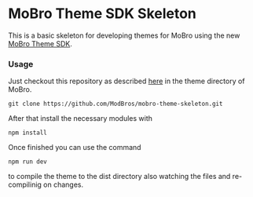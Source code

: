 # MoBro Theme SDK Skeleton
This is a basic skeleton for developing themes for MoBro using the new [MoBro Theme SDK](https://developers.mod-bros.com).

### Usage
Just checkout this repository as described [here](https://developers.mod-bros.com/mobro-theme-sdk/quick-start/) in the
theme directory of MoBro.

``
git clone https://github.com/ModBros/mobro-theme-skeleton.git
``

After that install the necessary modules with

``npm install``

Once finished you can use the command 

``npm run dev`` 

to compile the theme to the dist directory also watching the files and re-compilinig on changes.